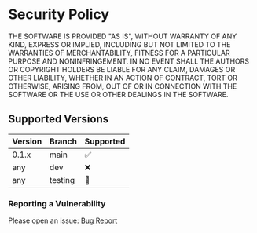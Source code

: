 # Security Policy

THE SOFTWARE IS PROVIDED "AS IS", WITHOUT WARRANTY OF ANY KIND,
EXPRESS OR IMPLIED, INCLUDING BUT NOT LIMITED TO THE WARRANTIES OF
MERCHANTABILITY, FITNESS FOR A PARTICULAR PURPOSE AND NONINFRINGEMENT.
IN NO EVENT SHALL THE AUTHORS OR COPYRIGHT HOLDERS BE LIABLE FOR ANY
CLAIM, DAMAGES OR OTHER LIABILITY, WHETHER IN AN ACTION OF CONTRACT,
TORT OR OTHERWISE, ARISING FROM, OUT OF OR IN CONNECTION WITH THE
SOFTWARE OR THE USE OR OTHER DEALINGS IN THE SOFTWARE.

## Supported Versions

| Version | Branch  | Supported             |
| ------- | ------- | --------------------- |
| 0.1.x   | main    | :white_check_mark:    |
| any     | dev     | :x:                   |
| any     | testing | :construction_worker: |

### Reporting a Vulnerability

Please open an issue: [Bug Report](https://github.com/grm34/mobinfo/issues/new/choose)
